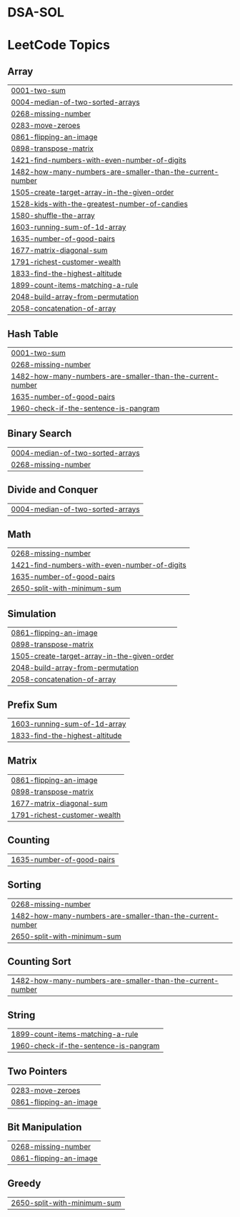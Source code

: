 # DSA-SOL
<!---LeetCode Topics Start-->
# LeetCode Topics
## Array
|  |
| ------- |
| [0001-two-sum](https://github.com/Iamfaizanshaikh/DSA-SOL/tree/master/0001-two-sum) |
| [0004-median-of-two-sorted-arrays](https://github.com/Iamfaizanshaikh/DSA-SOL/tree/master/0004-median-of-two-sorted-arrays) |
| [0268-missing-number](https://github.com/Iamfaizanshaikh/DSA-SOL/tree/master/0268-missing-number) |
| [0283-move-zeroes](https://github.com/Iamfaizanshaikh/DSA-SOL/tree/master/0283-move-zeroes) |
| [0861-flipping-an-image](https://github.com/Iamfaizanshaikh/DSA-SOL/tree/master/0861-flipping-an-image) |
| [0898-transpose-matrix](https://github.com/Iamfaizanshaikh/DSA-SOL/tree/master/0898-transpose-matrix) |
| [1421-find-numbers-with-even-number-of-digits](https://github.com/Iamfaizanshaikh/DSA-SOL/tree/master/1421-find-numbers-with-even-number-of-digits) |
| [1482-how-many-numbers-are-smaller-than-the-current-number](https://github.com/Iamfaizanshaikh/DSA-SOL/tree/master/1482-how-many-numbers-are-smaller-than-the-current-number) |
| [1505-create-target-array-in-the-given-order](https://github.com/Iamfaizanshaikh/DSA-SOL/tree/master/1505-create-target-array-in-the-given-order) |
| [1528-kids-with-the-greatest-number-of-candies](https://github.com/Iamfaizanshaikh/DSA-SOL/tree/master/1528-kids-with-the-greatest-number-of-candies) |
| [1580-shuffle-the-array](https://github.com/Iamfaizanshaikh/DSA-SOL/tree/master/1580-shuffle-the-array) |
| [1603-running-sum-of-1d-array](https://github.com/Iamfaizanshaikh/DSA-SOL/tree/master/1603-running-sum-of-1d-array) |
| [1635-number-of-good-pairs](https://github.com/Iamfaizanshaikh/DSA-SOL/tree/master/1635-number-of-good-pairs) |
| [1677-matrix-diagonal-sum](https://github.com/Iamfaizanshaikh/DSA-SOL/tree/master/1677-matrix-diagonal-sum) |
| [1791-richest-customer-wealth](https://github.com/Iamfaizanshaikh/DSA-SOL/tree/master/1791-richest-customer-wealth) |
| [1833-find-the-highest-altitude](https://github.com/Iamfaizanshaikh/DSA-SOL/tree/master/1833-find-the-highest-altitude) |
| [1899-count-items-matching-a-rule](https://github.com/Iamfaizanshaikh/DSA-SOL/tree/master/1899-count-items-matching-a-rule) |
| [2048-build-array-from-permutation](https://github.com/Iamfaizanshaikh/DSA-SOL/tree/master/2048-build-array-from-permutation) |
| [2058-concatenation-of-array](https://github.com/Iamfaizanshaikh/DSA-SOL/tree/master/2058-concatenation-of-array) |
## Hash Table
|  |
| ------- |
| [0001-two-sum](https://github.com/Iamfaizanshaikh/DSA-SOL/tree/master/0001-two-sum) |
| [0268-missing-number](https://github.com/Iamfaizanshaikh/DSA-SOL/tree/master/0268-missing-number) |
| [1482-how-many-numbers-are-smaller-than-the-current-number](https://github.com/Iamfaizanshaikh/DSA-SOL/tree/master/1482-how-many-numbers-are-smaller-than-the-current-number) |
| [1635-number-of-good-pairs](https://github.com/Iamfaizanshaikh/DSA-SOL/tree/master/1635-number-of-good-pairs) |
| [1960-check-if-the-sentence-is-pangram](https://github.com/Iamfaizanshaikh/DSA-SOL/tree/master/1960-check-if-the-sentence-is-pangram) |
## Binary Search
|  |
| ------- |
| [0004-median-of-two-sorted-arrays](https://github.com/Iamfaizanshaikh/DSA-SOL/tree/master/0004-median-of-two-sorted-arrays) |
| [0268-missing-number](https://github.com/Iamfaizanshaikh/DSA-SOL/tree/master/0268-missing-number) |
## Divide and Conquer
|  |
| ------- |
| [0004-median-of-two-sorted-arrays](https://github.com/Iamfaizanshaikh/DSA-SOL/tree/master/0004-median-of-two-sorted-arrays) |
## Math
|  |
| ------- |
| [0268-missing-number](https://github.com/Iamfaizanshaikh/DSA-SOL/tree/master/0268-missing-number) |
| [1421-find-numbers-with-even-number-of-digits](https://github.com/Iamfaizanshaikh/DSA-SOL/tree/master/1421-find-numbers-with-even-number-of-digits) |
| [1635-number-of-good-pairs](https://github.com/Iamfaizanshaikh/DSA-SOL/tree/master/1635-number-of-good-pairs) |
| [2650-split-with-minimum-sum](https://github.com/Iamfaizanshaikh/DSA-SOL/tree/master/2650-split-with-minimum-sum) |
## Simulation
|  |
| ------- |
| [0861-flipping-an-image](https://github.com/Iamfaizanshaikh/DSA-SOL/tree/master/0861-flipping-an-image) |
| [0898-transpose-matrix](https://github.com/Iamfaizanshaikh/DSA-SOL/tree/master/0898-transpose-matrix) |
| [1505-create-target-array-in-the-given-order](https://github.com/Iamfaizanshaikh/DSA-SOL/tree/master/1505-create-target-array-in-the-given-order) |
| [2048-build-array-from-permutation](https://github.com/Iamfaizanshaikh/DSA-SOL/tree/master/2048-build-array-from-permutation) |
| [2058-concatenation-of-array](https://github.com/Iamfaizanshaikh/DSA-SOL/tree/master/2058-concatenation-of-array) |
## Prefix Sum
|  |
| ------- |
| [1603-running-sum-of-1d-array](https://github.com/Iamfaizanshaikh/DSA-SOL/tree/master/1603-running-sum-of-1d-array) |
| [1833-find-the-highest-altitude](https://github.com/Iamfaizanshaikh/DSA-SOL/tree/master/1833-find-the-highest-altitude) |
## Matrix
|  |
| ------- |
| [0861-flipping-an-image](https://github.com/Iamfaizanshaikh/DSA-SOL/tree/master/0861-flipping-an-image) |
| [0898-transpose-matrix](https://github.com/Iamfaizanshaikh/DSA-SOL/tree/master/0898-transpose-matrix) |
| [1677-matrix-diagonal-sum](https://github.com/Iamfaizanshaikh/DSA-SOL/tree/master/1677-matrix-diagonal-sum) |
| [1791-richest-customer-wealth](https://github.com/Iamfaizanshaikh/DSA-SOL/tree/master/1791-richest-customer-wealth) |
## Counting
|  |
| ------- |
| [1635-number-of-good-pairs](https://github.com/Iamfaizanshaikh/DSA-SOL/tree/master/1635-number-of-good-pairs) |
## Sorting
|  |
| ------- |
| [0268-missing-number](https://github.com/Iamfaizanshaikh/DSA-SOL/tree/master/0268-missing-number) |
| [1482-how-many-numbers-are-smaller-than-the-current-number](https://github.com/Iamfaizanshaikh/DSA-SOL/tree/master/1482-how-many-numbers-are-smaller-than-the-current-number) |
| [2650-split-with-minimum-sum](https://github.com/Iamfaizanshaikh/DSA-SOL/tree/master/2650-split-with-minimum-sum) |
## Counting Sort
|  |
| ------- |
| [1482-how-many-numbers-are-smaller-than-the-current-number](https://github.com/Iamfaizanshaikh/DSA-SOL/tree/master/1482-how-many-numbers-are-smaller-than-the-current-number) |
## String
|  |
| ------- |
| [1899-count-items-matching-a-rule](https://github.com/Iamfaizanshaikh/DSA-SOL/tree/master/1899-count-items-matching-a-rule) |
| [1960-check-if-the-sentence-is-pangram](https://github.com/Iamfaizanshaikh/DSA-SOL/tree/master/1960-check-if-the-sentence-is-pangram) |
## Two Pointers
|  |
| ------- |
| [0283-move-zeroes](https://github.com/Iamfaizanshaikh/DSA-SOL/tree/master/0283-move-zeroes) |
| [0861-flipping-an-image](https://github.com/Iamfaizanshaikh/DSA-SOL/tree/master/0861-flipping-an-image) |
## Bit Manipulation
|  |
| ------- |
| [0268-missing-number](https://github.com/Iamfaizanshaikh/DSA-SOL/tree/master/0268-missing-number) |
| [0861-flipping-an-image](https://github.com/Iamfaizanshaikh/DSA-SOL/tree/master/0861-flipping-an-image) |
## Greedy
|  |
| ------- |
| [2650-split-with-minimum-sum](https://github.com/Iamfaizanshaikh/DSA-SOL/tree/master/2650-split-with-minimum-sum) |
<!---LeetCode Topics End-->